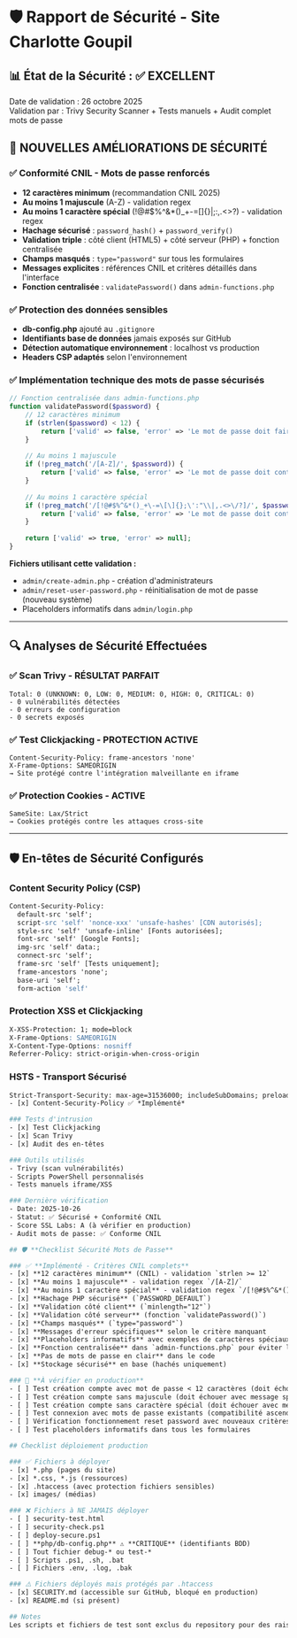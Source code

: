 # 🛡️ Rapport de Sécurité - Site Charlotte Goupil

## 📊 État de la Sécurité : ✅ EXCELLENT

Date de validation : 26 octobre 2025  
Validation par : Trivy Security Scanner + Tests manuels + Audit complet mots de passe

## 🔐 **NOUVELLES AMÉLIORATIONS DE SÉCURITÉ**

### ✅ **Conformité CNIL - Mots de passe renforcés**
- **12 caractères minimum** (recommandation CNIL 2025)
- **Au moins 1 majuscule** (A-Z) - validation regex
- **Au moins 1 caractère spécial** (!@#$%^&*()_+-=[]{}|;:,.<>?) - validation regex
- **Hachage sécurisé** : `password_hash()` + `password_verify()`  
- **Validation triple** : côté client (HTML5) + côté serveur (PHP) + fonction centralisée
- **Champs masqués** : `type="password"` sur tous les formulaires
- **Messages explicites** : références CNIL et critères détaillés dans l'interface
- **Fonction centralisée** : `validatePassword()` dans `admin-functions.php`

### ✅ **Protection des données sensibles**
- **db-config.php** ajouté au `.gitignore` 
- **Identifiants base de données** jamais exposés sur GitHub
- **Détection automatique environnement** : localhost vs production
- **Headers CSP adaptés** selon l'environnement

### ✅ **Implémentation technique des mots de passe sécurisés**
```php
// Fonction centralisée dans admin-functions.php
function validatePassword($password) {
    // 12 caractères minimum
    if (strlen($password) < 12) {
        return ['valid' => false, 'error' => 'Le mot de passe doit faire au moins 12 caractères (exigence CNIL).'];
    }
    
    // Au moins 1 majuscule
    if (!preg_match('/[A-Z]/', $password)) {
        return ['valid' => false, 'error' => 'Le mot de passe doit contenir au moins 1 majuscule.'];
    }
    
    // Au moins 1 caractère spécial
    if (!preg_match('/[!@#$%^&*()_+\-=\[\]{};\':"\\|,.<>\/?]/', $password)) {
        return ['valid' => false, 'error' => 'Le mot de passe doit contenir au moins 1 caractère spécial (!@#$%^&*()_+-=[]{}|;:,.<>?).'];
    }
    
    return ['valid' => true, 'error' => null];
}
```

**Fichiers utilisant cette validation :**
- `admin/create-admin.php` - création d'administrateurs
- `admin/reset-user-password.php` - réinitialisation de mot de passe (nouveau système)
- Placeholders informatifs dans `admin/login.php`

---

## 🔍 Analyses de Sécurité Effectuées

### ✅ **Scan Trivy - RÉSULTAT PARFAIT**
```
Total: 0 (UNKNOWN: 0, LOW: 0, MEDIUM: 0, HIGH: 0, CRITICAL: 0)
- 0 vulnérabilités détectées
- 0 erreurs de configuration 
- 0 secrets exposés
```

### ✅ **Test Clickjacking - PROTECTION ACTIVE**
```
Content-Security-Policy: frame-ancestors 'none'
X-Frame-Options: SAMEORIGIN
→ Site protégé contre l'intégration malveillante en iframe
```

### ✅ **Protection Cookies - ACTIVE**
```
SameSite: Lax/Strict
→ Cookies protégés contre les attaques cross-site
```

---

## 🛡️ En-têtes de Sécurité Configurés

### **Content Security Policy (CSP)**
```apache
Content-Security-Policy: 
  default-src 'self';
  script-src 'self' 'nonce-xxx' 'unsafe-hashes' [CDN autorisés];
  style-src 'self' 'unsafe-inline' [Fonts autorisées];
  font-src 'self' [Google Fonts];
  img-src 'self' data:;
  connect-src 'self';
  frame-src 'self' [Tests uniquement];
  frame-ancestors 'none';
  base-uri 'self';
  form-action 'self'
```

### **Protection XSS et Clickjacking**
```apache
X-XSS-Protection: 1; mode=block
X-Frame-Options: SAMEORIGIN
X-Content-Type-Options: nosniff
Referrer-Policy: strict-origin-when-cross-origin
```

### **HSTS - Transport Sécurisé**
```apache
Strict-Transport-Security: max-age=31536000; includeSubDomains; preload
- [x] Content-Security-Policy ✅ *Implémenté*

### Tests d'intrusion
- [x] Test Clickjacking
- [x] Scan Trivy
- [x] Audit des en-têtes

### Outils utilisés
- Trivy (scan vulnérabilités)
- Scripts PowerShell personnalisés
- Tests manuels iframe/XSS

### Dernière vérification
- Date: 2025-10-26
- Statut: ✅ Sécurisé + Conformité CNIL
- Score SSL Labs: A (à vérifier en production)
- Audit mots de passe: ✅ Conforme CNIL

## 🛡️ **Checklist Sécurité Mots de Passe**

### ✅ **Implémenté - Critères CNIL complets**
- [x] **12 caractères minimum** (CNIL) - validation `strlen >= 12`
- [x] **Au moins 1 majuscule** - validation regex `/[A-Z]/`
- [x] **Au moins 1 caractère spécial** - validation regex `/[!@#$%^&*()_+\-=\[\]{};':"\\|,.<>\/?]/`
- [x] **Hachage PHP sécurisé** (`PASSWORD_DEFAULT`)
- [x] **Validation côté client** (`minlength="12"`)  
- [x] **Validation côté serveur** (fonction `validatePassword()`)
- [x] **Champs masqués** (`type="password"`)
- [x] **Messages d'erreur spécifiques** selon le critère manquant
- [x] **Placeholders informatifs** avec exemples de caractères spéciaux
- [x] **Fonction centralisée** dans `admin-functions.php` pour éviter la duplication
- [x] **Pas de mots de passe en clair** dans le code
- [x] **Stockage sécurisé** en base (hachés uniquement)

### 🔄 **À vérifier en production**
- [ ] Test création compte avec mot de passe < 12 caractères (doit échouer)
- [ ] Test création compte sans majuscule (doit échouer avec message spécifique)
- [ ] Test création compte sans caractère spécial (doit échouer avec message spécifique)
- [ ] Test connexion avec mots de passe existants (compatibilité ascendante)
- [ ] Vérification fonctionnement reset password avec nouveaux critères
- [ ] Test placeholders informatifs dans tous les formulaires

## Checklist déploiement production

### ✅ Fichiers à déployer
- [x] *.php (pages du site)
- [x] *.css, *.js (ressources)
- [x] .htaccess (avec protection fichiers sensibles)
- [x] images/ (médias)

### ❌ Fichiers à NE JAMAIS déployer
- [ ] security-test.html
- [ ] security-check.ps1
- [ ] deploy-secure.ps1
- [ ] **php/db-config.php** ⚠️ **CRITIQUE** (identifiants BDD)
- [ ] Tout fichier debug-* ou test-*
- [ ] Scripts .ps1, .sh, .bat
- [ ] Fichiers .env, .log, .bak

### ⚠️ Fichiers déployés mais protégés par .htaccess
- [x] SECURITY.md (accessible sur GitHub, bloqué en production)
- [x] README.md (si présent)

## Notes
Les scripts et fichiers de test sont exclus du repository pour des raisons de sécurité.